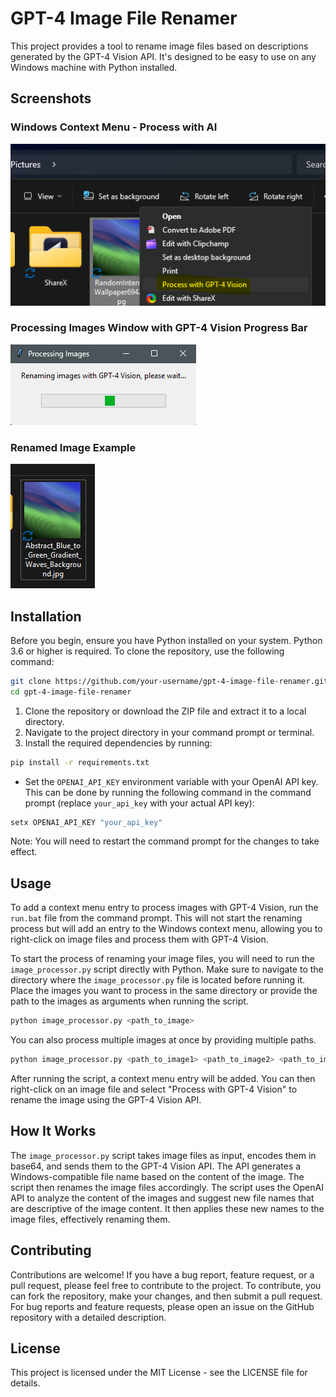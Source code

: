 # GPT-4 Image File Renamer

This project provides a tool to rename image files based on descriptions generated by the GPT-4 Vision API. It's designed to be easy to use on any Windows machine with Python installed.

## Screenshots

### Windows Context Menu - Process with AI

![Windows Context Menu - Process with AI](screenshots/WindowsContextMenuProcessWithAI.png "Windows Context Menu - Process with AI")

### Processing Images Window with GPT-4 Vision Progress Bar

![Processing Images Window with GPT-4 Vision Progress Bar](screenshots/Processing_Images_Window_with_GPT4_Vision_Progress_Bar.png "Processing Images Window with GPT-4 Vision Progress Bar")

### Renamed Image Example

![Renamed Image Example](screenshots/explorer_GHZCep7mQ0.png "Renamed Image Example")

## Installation

Before you begin, ensure you have Python installed on your system. Python 3.6 or higher is required.
To clone the repository, use the following command:

```bash
git clone https://github.com/your-username/gpt-4-image-file-renamer.git
cd gpt-4-image-file-renamer
```


1. Clone the repository or download the ZIP file and extract it to a local directory.
2. Navigate to the project directory in your command prompt or terminal.
3. Install the required dependencies by running:

```bash
pip install -r requirements.txt
```

- Set the `OPENAI_API_KEY` environment variable with your OpenAI API key. This can be done by running the following command in the command prompt (replace `your_api_key` with your actual API key):

```bash
setx OPENAI_API_KEY "your_api_key"
```

Note: You will need to restart the command prompt for the changes to take effect.

## Usage

To add a context menu entry to process images with GPT-4 Vision, run the `run.bat` file from the command prompt. This will not start the renaming process but will add an entry to the Windows context menu, allowing you to right-click on image files and process them with GPT-4 Vision.

To start the process of renaming your image files, you will need to run the `image_processor.py` script directly with Python. Make sure to navigate to the directory where the `image_processor.py` file is located before running it. Place the images you want to process in the same directory or provide the path to the images as arguments when running the script.

```bash
python image_processor.py <path_to_image>
```

You can also process multiple images at once by providing multiple paths.

```bash
python image_processor.py <path_to_image1> <path_to_image2> <path_to_image3>
```

After running the script, a context menu entry will be added. You can then right-click on an image file and select "Process with GPT-4 Vision" to rename the image using the GPT-4 Vision API.

## How It Works

The `image_processor.py` script takes image files as input, encodes them in base64, and sends them to the GPT-4 Vision API. The API generates a Windows-compatible file name based on the content of the image. The script then renames the image files accordingly.
The script uses the OpenAI API to analyze the content of the images and suggest new file names that are descriptive of the image content. It then applies these new names to the image files, effectively renaming them.

## Contributing

Contributions are welcome! If you have a bug report, feature request, or a pull request, please feel free to contribute to the project.
To contribute, you can fork the repository, make your changes, and then submit a pull request. For bug reports and feature requests, please open an issue on the GitHub repository with a detailed description.

## License

This project is licensed under the MIT License - see the LICENSE file for details.